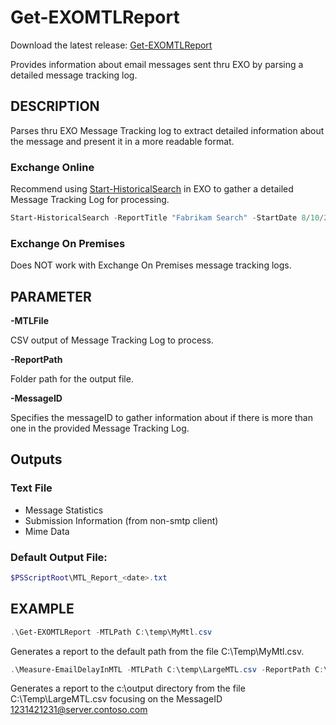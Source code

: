 # Get-EXOMTLReport
Download the latest release: [Get-EXOMTLReport](https://github.com/microsoft/CSS-Exchange/releases/latest/download/Get-EXOMTLReport.ps1)

Provides information about email messages sent thru EXO by parsing a detailed message tracking log.

## DESCRIPTION
Parses thru EXO Message Tracking log to extract detailed information about the message and present it in a more readable format.

### Exchange Online
Recommend using [Start-HistoricalSearch](https://learn.microsoft.com/en-us/powershell/module/exchange/start-historicalsearch?view=exchange-ps) in EXO to gather a detailed Message Tracking Log for processing.

``` PowerShell
Start-HistoricalSearch -ReportTitle "Fabrikam Search" -StartDate 8/10/2024 -EndDate 8/12/2024 -ReportType MessageTraceDetail -SenderAddress michelle@fabrikam.com -NotifyAddress chris@contoso.com
```

### Exchange On Premises
Does NOT work with Exchange On Premises message tracking logs.

## PARAMETER

**-MTLFile**

CSV output of Message Tracking Log to process.

**-ReportPath**

Folder path for the output file.

**-MessageID**

Specifies the messageID to gather information about if there is more than one in the provided Message Tracking Log.

## Outputs

### Text File

* Message Statistics
* Submission Information (from non-smtp client)
* Mime Data

### Default Output File:
``` PowerShell
$PSScriptRoot\MTL_Report_<date>.txt
```

## EXAMPLE
``` PowerShell
.\Get-EXOMTLReport -MTLPath C:\temp\MyMtl.csv
```
Generates a report to the default path from the file C:\Temp\MyMtl.csv.

``` PowerShell
.\Measure-EmailDelayInMTL -MTLPath C:\temp\LargeMTL.csv -ReportPath C:\output -MessageID "<1231421231@server.contoso.com>"
```
Generates a report to the c:\output directory from the file C:\Temp\LargeMTL.csv focusing on the MessageID <1231421231@server.contoso.com>
